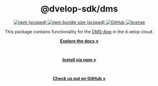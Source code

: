 <div align="center">
  <h1>@dvelop-sdk/dms</h1>
  <a href="https://www.npmjs.com/package/@dvelop-sdk/dms">
    <img alt="npm (scoped)" src="https://img.shields.io/npm/v/@dvelop-sdk/dms?style=for-the-badge">
  </a>
  <a href="https://www.npmjs.com/package/@dvelop-sdk/dms">
    <img alt="npm bundle size (scoped)" src="https://img.shields.io/bundlephobia/min/@dvelop-sdk/dms?style=for-the-badge">
  </a>
  <a href="https://github.com/d-velop/dvelop-sdk-node">
    <img alt="GitHub" src="https://img.shields.io/badge/GitHub-dvelop--sdk--node-%23ff0844?logo=github&style=for-the-badge">
  </a>
  <a href="https://github.com/d-velop/dvelop-sdk-node/blob/master/LICENSE">
    <img alt="license" src="https://img.shields.io/github/license/d-velop/dvelop-sdk-node?style=for-the-badge">
  </a

  </br>

  <p>This package contains functionality for the <a href="https://developer.d-velop.de/documentation/dmsap/en">DMS-App</a> in the d.velop cloud.</p>

  <a href="https://d-velop.github.io/dvelop-sdk-node/modules/dms.html"><strong>Explore the docs »</strong></a>

  </br>

  <a href="https://www.npmjs.com/package/@dvelop-sdk/dms"><strong>Install via npm »</strong></a>

  </br>

  <a href="https://github.com/d-velop/dvelop-sdk-node"><strong>Check us out on GitHub »</strong></a>

</div>